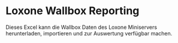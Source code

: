 # Loxone Wallbox Reporting
Dieses Excel kann die Wallbox Daten des Loxone Miniservers herunterladen, importieren und zur Auswertung verfügbar machen.
